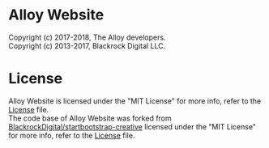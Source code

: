 # Alloy Website

Copyright (c) 2017-2018, The Alloy developers.<br />
Copyright (c) 2013-2017, Blackrock Digital LLC.

# License

Alloy Website is licensed under the "MIT License" for more info, refer to the [License](LICENSE) file.<br />
The code base of Alloy Website was forked from [BlackrockDigital/startbootstrap-creative](https://github.com/BlackrockDigital/startbootstrap-creative/) licensed under the "MIT License" for more info, refer to the [License](LICENSE) file.
